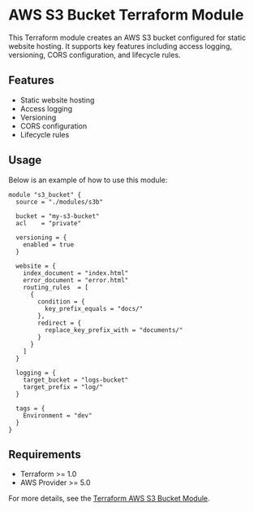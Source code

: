 # AWS S3 Bucket Terraform Module

This Terraform module creates an AWS S3 bucket configured for static website hosting. It supports key features including access logging, versioning, CORS configuration, and lifecycle rules.

## Features

- Static website hosting
- Access logging
- Versioning
- CORS configuration
- Lifecycle rules

## Usage

Below is an example of how to use this module:

```hcl
module "s3_bucket" {
  source = "./modules/s3b"

  bucket = "my-s3-bucket"
  acl    = "private"

  versioning = {
    enabled = true
  }

  website = {
    index_document = "index.html"
    error_document = "error.html"
    routing_rules  = [
      {
        condition = {
          key_prefix_equals = "docs/"
        },
        redirect = {
          replace_key_prefix_with = "documents/"
        }
      }
    ]
  }

  logging = {
    target_bucket = "logs-bucket"
    target_prefix = "log/"
  }

  tags = {
    Environment = "dev"
  }
}
```

## Requirements

- Terraform >= 1.0
- AWS Provider >= 5.0

For more details, see the [Terraform AWS S3 Bucket Module](https://github.com/terraform-aws-modules/terraform-aws-s3-bucket).
